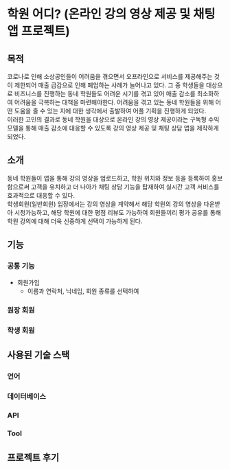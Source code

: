# 학원 어디? (온라인 강의 영상 제공 및 채팅 앱 프로젝트)

## 목적

코로나로 인해 소상공인들이 어려움을 겪으면서 오프라인으로 서비스를 제공해주는 것이 제한되어 매출 급감으로 인해 폐업하는 사례가 늘어나고 있다.
그 중 학생들을 대상으로 비즈니스를 진행하는 동네 학원들도 어려운 시기를 겪고 있어 매출 감소를 최소화하여 어려움을 극복하는 대책을 마련해야한다.
어려움을 겪고 있는 동네 학원들을 위해 어떤 도움을 줄 수 있는 지에 대한 생각에서 출발하여 어플 기획을 진행하게 되었다.   
이러한 고민의 결과로 동네 학원을 대상으로 온라인 강의 영상 제공이라는 구독형 수익 모델을 통해 매출 감소에 대응할 수 있도록 강의 영상 제공 및 채팅 상담 앱을 제작하게 되었다.


## 소개

동네 학원들이 앱을 통해 강의 영상을 업로드하고, 학원 위치와 정보 등을 등록하여 홍보함으로써 고객을 유치하고 더 나아가 채팅 상담 기능을 탑재하여 실시간 고객 서비스를 효과적으로 대응할 수 있다.   
학생회원(일반회원) 입장에서는 강의 영상을 계약해서 해당 학원의 강의 영상을 다운받아 시청가능하고, 해당 학원에 대한 평점 리뷰도 가능하여 회원들끼리 평가 공유를 통해 학원 강의에 대해 더욱 신중하게
선택이 가능하게 된다.

## 기능

### 공통 기능

- 회원가입
    * 이름과 연락처, 닉네임, 회원 종류를 선택하여 


### 원장 회원



### 학생 회원


## 사용된 기술 스택

### 언어


### 데이터베이스


### API


### Tool
## 프로젝트 후기
